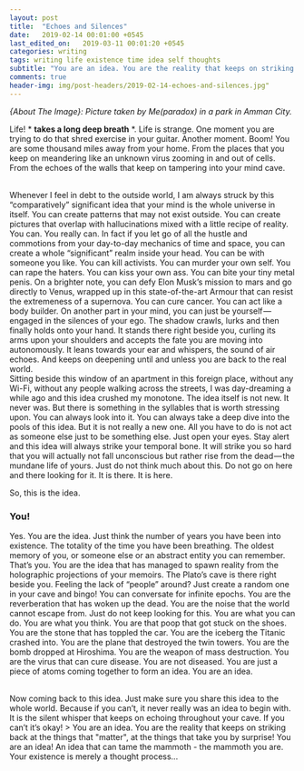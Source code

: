 ```yaml
---
layout: post
title:  "Echoes and Silences"
date:   2019-02-14 00:01:00 +0545
last_edited_on:   2019-03-11 00:01:20 +0545
categories: writing
tags: writing life existence time idea self thoughts
subtitle: "You are an idea. You are the reality that keeps on striking back at the things that matter, at the things that take you by surprise! You are an idea! An idea that can tame the mammoth - the mammoth you are. Your existence is merely a thought process..."
comments: true
header-img: img/post-headers/2019-02-14-echoes-and-silences.jpg"
---
```

*{About The Image}: Picture taken by Me(paradox) in a park in Amman City.*

Life! *  **takes a long deep breath** *.
Life is strange. One moment you are trying to do that shred exercise in your guitar. 
Another moment. 
Boom! You are some thousand miles away from your home. 
From the places that you keep on meandering like an unknown virus zooming in and out of cells. 
From the echoes of the walls that keep on tampering into your mind cave.  

<br/>
Whenever I feel in debt to the outside world, I am always struck by this “comparatively” significant idea that your mind is the whole universe in itself. You can create patterns that may not exist outside. You can create pictures that overlap with hallucinations mixed with a little recipe of reality. You can. You really can. In fact if you let go of all the hustle and commotions from your day-to-day mechanics of time and space, you can create a whole “significant” realm inside your head. You can be with someone you like. You can kill activists. You can murder your own self. You can rape the haters. You can kiss your own ass. You can bite your tiny metal penis. On a brighter note, you can defy Elon Musk’s mission to mars and go directly to Venus, wrapped up in this state-of-the-art Armour that can resist the extremeness of a supernova. You can cure cancer. You can act like a body builder. On another part in your mind, you can just be yourself — engaged in the silences of your ego. The shadow crawls, lurks and then finally holds onto your hand. It stands there right beside you, curling its arms upon your shoulders and accepts the fate you are moving into autonomously. It leans towards your ear and whispers, the sound of air echoes. And keeps on deepening until and unless you are back to the real world.

<br/>
Sitting beside this window of an apartment in this foreign place, without any Wi-Fi, without any people walking across the streets, I was day-dreaming a while ago and this idea crushed my monotone. The idea itself is not new. It never was. But there is something in the syllables that is worth stressing upon. You can always look into it. You can always take a deep dive into the pools of this idea. But it is not really a new one. All you have to do is not act as someone else just to be something else. Just open your eyes. Stay alert and this idea will always strike your temporal bone. It will strike you so hard that you will actually not fall unconscious but rather rise from the dead — the mundane life of yours. Just do not think much about this. Do not go on here and there looking for it. It is there. It is here.

<br/>

So, this is the idea.

### You!
Yes. You are the idea. Just think the number of years you have been into existence. The totality of the time you have been breathing. The oldest memory of you, or someone else or an abstract entity you can remember. That’s you. You are the idea that has managed to spawn reality from the holographic projections of your memoirs. The Plato’s cave is there right beside you. Feeling the lack of “people” around? Just create a random one in your cave and bingo! You can conversate for infinite epochs. You are the reverberation that has woken up the dead. You are the noise that the world cannot escape from. Just do not keep looking for this. You are what you can do. You are what you think. You are that poop that got stuck on the shoes. You are the stone that has toppled the car. You are the iceberg the Titanic crashed into. You are the plane that destroyed the twin towers. You are the bomb dropped at Hiroshima. You are the weapon of mass destruction. You are the virus that can cure disease. You are not diseased. You are just a piece of atoms coming together to form an idea. You are an idea.

<br/>
Now coming back to this idea. Just make sure you share this idea to the whole world. Because if you can’t, it never really was an idea to begin with. It is the silent whisper that keeps on echoing throughout your cave. If you can’t it’s okay! 
> You are an idea. You are the reality that keeps on striking back at the things that "matter", at the things that take you by surprise! You are an idea! An idea that can tame the mammoth - the mammoth you are. Your existence is merely a thought process...

